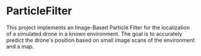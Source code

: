 # ParticleFilter
This project implements an Image-Based Particle Filter for the localization of a simulated drone in a known environment. The goal is to accurately predict the drone's position based on small image scans of the environment and a map.
